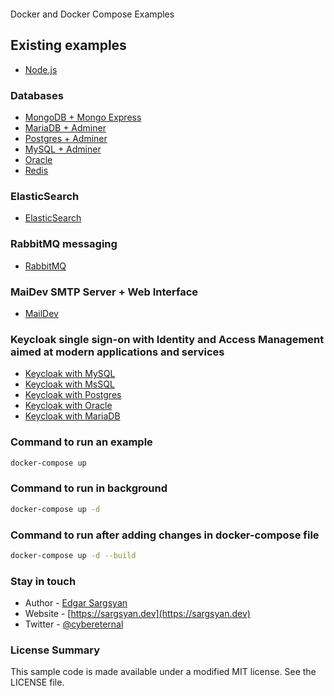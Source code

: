 ```

```

Docker and Docker Compose Examples

## Existing examples

- [Node.js](https://github.com/cyber-eternal/docker-compose-examples/blob/master/nodejs)

### Databases

- [MongoDB + Mongo Express](https://github.com/cyber-eternal/docker-compose-examples/blob/master/mongodb/docker-compose.yml)
- [MariaDB + Adminer](https://github.com/cyber-eternal/docker-compose-examples/blob/master/mariadb/docker-compose.yml)
- [Postgres + Adminer](https://github.com/cyber-eternal/docker-compose-examples/blob/master/postgres/docker-compose.yml)
- [MySQL + Adminer](https://github.com/cyber-eternal/docker-compose-examples/blob/master/mysql/docker-compose.yml)
- [Oracle](https://github.com/cyber-eternal/docker-compose-examples/blob/master/oracle/docker-compose.yml)
- [Redis](https://github.com/cyber-eternal/docker-compose-examples/blob/master/redis/docker-compose.yml)

### ElasticSearch

- [ElasticSearch](https://github.com/cyber-eternal/docker-compose-examples/blob/master/elasticsearch/docker-compose.yml)

### RabbitMQ messaging

- [RabbitMQ](https://github.com/cyber-eternal/docker-compose-examples/blob/master/rabbitmq/docker-compose.yml)

### MaiDev SMTP Server + Web Interface

- [MailDev](https://github.com/cyber-eternal/docker-compose-examples/blob/master/maildev/docker-compose.yml)

### Keycloak single sign-on with Identity and Access Management aimed at modern applications and services

- [Keycloak with MySQL](https://github.com/cyber-eternal/docker-compose-examples/blob/master/keycloak/keycloak-mysql/docker-compose.yml)
- [Keycloak with MsSQL](https://github.com/cyber-eternal/docker-compose-examples/blob/master/keycloak/keycloak-mssql/docker-compose.yml)
- [Keycloak with Postgres](https://github.com/cyber-eternal/docker-compose-examples/blob/master/keycloak/keycloak-postgres/docker-compose.yml)
- [Keycloak with Oracle](https://github.com/cyber-eternal/docker-compose-examples/blob/master/keycloak/keycloak-oracle/docker-compose.yml)
- [Keycloak with MariaDB](https://github.com/cyber-eternal/docker-compose-examples/blob/master/keycloak/keycloak-mariadb/docker-compose.yml)

### Command to run an example

```bash
docker-compose up
```

### Command to run in background

```bash
docker-compose up -d
```

### Command to run after adding changes in docker-compose file

```bash
docker-compose up -d --build
```

### Stay in touch

- Author - [Edgar Sargsyan](https://github.com/cyber-eternal)
- Website - [https://sargsyan.dev](https://sargsyan.dev)
- Twitter - [@cybereternal](https://twitter.com/cybereternal)

### License Summary
This sample code is made available under a modified MIT license. See the LICENSE file.
